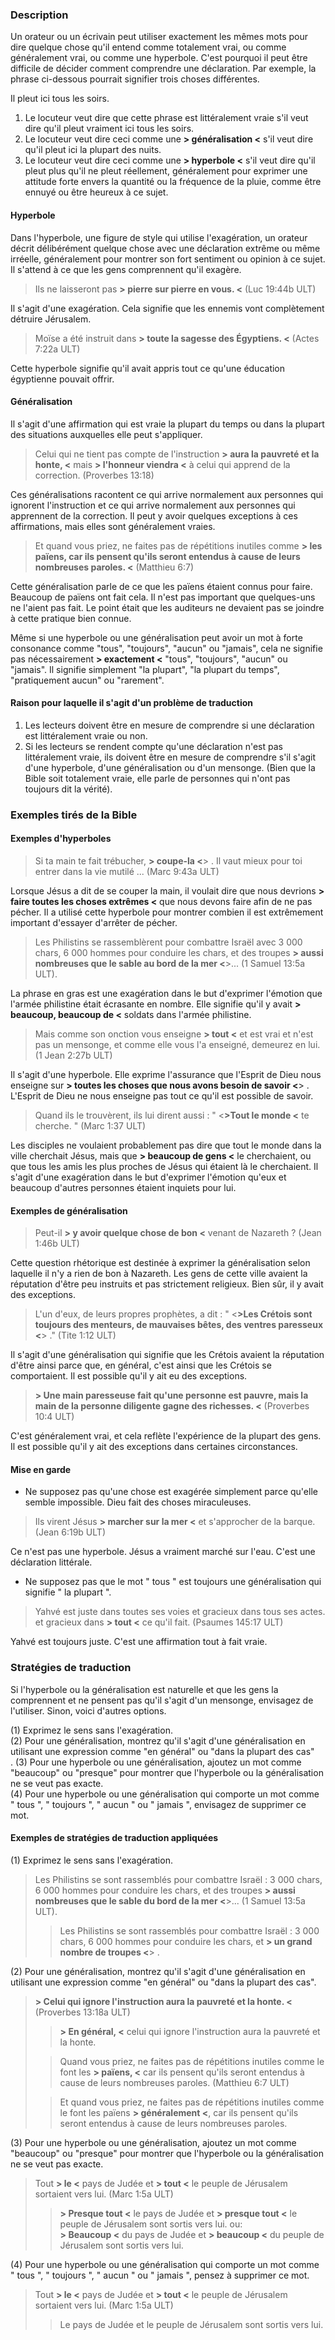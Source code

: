 ### Description

Un orateur ou un écrivain peut utiliser exactement les mêmes mots pour dire quelque chose qu'il entend comme totalement vrai, ou comme généralement vrai, ou comme une hyperbole. C'est pourquoi il peut être difficile de décider comment comprendre une déclaration. Par exemple, la phrase ci-dessous pourrait signifier trois choses différentes.

Il pleut ici tous les soirs.

1. Le locuteur veut dire que cette phrase est littéralement vraie s'il veut dire qu'il pleut vraiment ici tous les soirs.
2. Le locuteur veut dire ceci comme une **> généralisation <** s'il veut dire qu'il pleut ici la plupart des nuits.
3. Le locuteur veut dire ceci comme une **> hyperbole <** s'il veut dire qu'il pleut plus qu'il ne pleut réellement, généralement pour exprimer une attitude forte envers la quantité ou la fréquence de la pluie, comme être ennuyé ou être heureux à ce sujet.

#### Hyperbole

Dans l'hyperbole, une figure de style qui utilise l'exagération, un orateur décrit délibérément quelque chose avec une déclaration extrême ou même irréelle, généralement pour montrer son fort sentiment ou opinion à ce sujet. Il s'attend à ce que les gens comprennent qu'il exagère.

> Ils ne laisseront pas **> pierre sur pierre en vous. <** (Luc 19:44b ULT)

Il s'agit d'une exagération. Cela signifie que les ennemis vont complètement détruire Jérusalem.

> Moïse a été instruit dans **> toute la sagesse des Égyptiens. <** (Actes 7:22a ULT)

Cette hyperbole signifie qu'il avait appris tout ce qu'une éducation égyptienne pouvait offrir.

#### Généralisation

Il s'agit d'une affirmation qui est vraie la plupart du temps ou dans la plupart des situations auxquelles elle peut s'appliquer.

> Celui qui ne tient pas compte de l'instruction **> aura la pauvreté et la honte, <**
> mais **> l'honneur viendra <** à celui qui apprend de la correction. (Proverbes 13:18)

Ces généralisations racontent ce qui arrive normalement aux personnes qui ignorent l'instruction et ce qui arrive normalement aux personnes qui apprennent de la correction. Il peut y avoir quelques exceptions à ces affirmations, mais elles sont généralement vraies.

> Et quand vous priez, ne faites pas de répétitions inutiles comme **> les païens, car ils pensent qu'ils seront entendus à cause de leurs nombreuses paroles. <** (Matthieu 6:7)

Cette généralisation parle de ce que les païens étaient connus pour faire. Beaucoup de païens ont fait cela. Il n'est pas important que quelques-uns ne l'aient pas fait. Le point était que les auditeurs ne devaient pas se joindre à cette pratique bien connue.

Même si une hyperbole ou une généralisation peut avoir un mot à forte consonance comme "tous", "toujours", "aucun" ou "jamais", cela ne signifie pas nécessairement **> exactement <** "tous", "toujours", "aucun" ou "jamais". Il signifie simplement "la plupart", "la plupart du temps", "pratiquement aucun" ou "rarement".

#### Raison pour laquelle il s'agit d'un problème de traduction

1. Les lecteurs doivent être en mesure de comprendre si une déclaration est littéralement vraie ou non.
2. Si les lecteurs se rendent compte qu'une déclaration n'est pas littéralement vraie, ils doivent être en mesure de comprendre s'il s'agit d'une hyperbole, d'une généralisation ou d'un mensonge. (Bien que la Bible soit totalement vraie, elle parle de personnes qui n'ont pas toujours dit la vérité).

### Exemples tirés de la Bible

#### Exemples d'hyperboles

> Si ta main te fait trébucher, **> coupe-la <**> . Il vaut mieux pour toi entrer dans la vie mutilé ... (Marc 9:43a ULT)

Lorsque Jésus a dit de se couper la main, il voulait dire que nous devrions **> faire toutes les choses extrêmes <** que nous devons faire afin de ne pas pécher. Il a utilisé cette hyperbole pour montrer combien il est extrêmement important d'essayer d'arrêter de pécher.

> Les Philistins se rassemblèrent pour combattre Israël avec 3 000 chars, 6 000 hommes pour conduire les chars, et des troupes **> aussi nombreuses que le sable au bord de la mer <**>... (1 Samuel 13:5a ULT).

La phrase en gras est une exagération dans le but d'exprimer l'émotion que l'armée philistine était écrasante en nombre. Elle signifie qu'il y avait **> beaucoup, beaucoup de <** soldats dans l'armée philistine.

> Mais comme son onction vous enseigne **> tout <** et est vrai et n'est pas un mensonge, et comme elle vous l'a enseigné, demeurez en lui. (1 Jean 2:27b ULT)

Il s'agit d'une hyperbole. Elle exprime l'assurance que l'Esprit de Dieu nous enseigne sur **> toutes les choses que nous avons besoin de savoir <**> . L'Esprit de Dieu ne nous enseigne pas tout ce qu'il est possible de savoir.

> Quand ils le trouvèrent, ils lui dirent aussi : " <**>Tout le monde <** te cherche. " (Marc 1:37 ULT)

Les disciples ne voulaient probablement pas dire que tout le monde dans la ville cherchait Jésus, mais que **> beaucoup de gens <** le cherchaient, ou que tous les amis les plus proches de Jésus qui étaient là le cherchaient. Il s'agit d'une exagération dans le but d'exprimer l'émotion qu'eux et beaucoup d'autres personnes étaient inquiets pour lui.

#### Exemples de généralisation

> Peut-il **> y avoir quelque chose de bon <** venant de Nazareth ? (Jean 1:46b ULT)

Cette question rhétorique est destinée à exprimer la généralisation selon laquelle il n'y a rien de bon à Nazareth. Les gens de cette ville avaient la réputation d'être peu instruits et pas strictement religieux. Bien sûr, il y avait des exceptions.

> L'un d'eux, de leurs propres prophètes, a dit : " <**>Les Crétois sont toujours des menteurs, de mauvaises bêtes, des ventres paresseux <**> ." (Tite 1:12 ULT)

Il s'agit d'une généralisation qui signifie que les Crétois avaient la réputation d'être ainsi parce que, en général, c'est ainsi que les Crétois se comportaient. Il est possible qu'il y ait eu des exceptions.

> **> Une main paresseuse fait qu'une personne est pauvre, mais la main de la personne diligente gagne des richesses. <** (Proverbes 10:4 ULT)

C'est généralement vrai, et cela reflète l'expérience de la plupart des gens. Il est possible qu'il y ait des exceptions dans certaines circonstances.

#### Mise en garde

* Ne supposez pas qu'une chose est exagérée simplement parce qu'elle semble impossible. Dieu fait des choses miraculeuses.

> Ils virent Jésus **> marcher sur la mer <** et s'approcher de la barque. (Jean 6:19b ULT)

Ce n'est pas une hyperbole. Jésus a vraiment marché sur l'eau. C'est une déclaration littérale.

* Ne supposez pas que le mot " tous " est toujours une généralisation qui signifie " la plupart ".
> Yahvé est juste dans toutes ses voies et gracieux dans tous ses actes.
> et gracieux dans **> tout <** ce qu'il fait. (Psaumes 145:17 ULT)

Yahvé est toujours juste. C'est une affirmation tout à fait vraie.

### Stratégies de traduction

Si l'hyperbole ou la généralisation est naturelle et que les gens la comprennent et ne pensent pas qu'il s'agit d'un mensonge, envisagez de l'utiliser. Sinon, voici d'autres options.

(1) Exprimez le sens sans l'exagération.<br>
(2) Pour une généralisation, montrez qu'il s'agit d'une généralisation en utilisant une expression comme "en général" ou "dans la plupart des cas"<br>.
(3) Pour une hyperbole ou une généralisation, ajoutez un mot comme "beaucoup" ou "presque" pour montrer que l'hyperbole ou la généralisation ne se veut pas exacte.<br>
(4) Pour une hyperbole ou une généralisation qui comporte un mot comme " tous ", " toujours ", " aucun " ou " jamais ", envisagez de supprimer ce mot.

#### Exemples de stratégies de traduction appliquées

(1) Exprimez le sens sans l'exagération.

> Les Philistins se sont rassemblés pour combattre Israël : 3 000 chars, 6 000 hommes pour conduire les chars, et des troupes **> aussi nombreuses que le sable du bord de la mer <**>... (1 Samuel 13:5a ULT).
>
> > Les Philistins se sont rassemblés pour combattre Israël : 3 000 chars, 6 000 hommes pour conduire les chars, et **> un grand nombre de troupes <**> .

(2) Pour une généralisation, montrez qu'il s'agit d'une généralisation en utilisant une expression comme "en général" ou "dans la plupart des cas".

> **> Celui qui ignore l'instruction aura la pauvreté et la honte. <** (Proverbes 13:18a ULT)
>
> > **> En général, <** celui qui ignore l'instruction aura la pauvreté et la honte.
>
> > Quand vous priez, ne faites pas de répétitions inutiles comme le font les **> païens, <** car ils pensent qu'ils seront entendus à cause de leurs nombreuses paroles. (Matthieu 6:7 ULT)
>
> > Et quand vous priez, ne faites pas de répétitions inutiles comme le font les païens **> généralement <**, car ils pensent qu'ils seront entendus à cause de leurs nombreuses paroles.

(3) Pour une hyperbole ou une généralisation, ajoutez un mot comme "beaucoup" ou "presque" pour montrer que l'hyperbole ou la généralisation ne se veut pas exacte.

> Tout **> le <** pays de Judée et **> tout <** le peuple de Jérusalem sortaient vers lui. (Marc 1:5a ULT)
>
> > **> Presque tout <** le pays de Judée et **> presque tout <** le peuple de Jérusalem sont sortis vers lui.
> > ou:<br>
> > **> Beaucoup <** du pays de Judée et **> beaucoup <** du peuple de Jérusalem sont sortis vers lui.

(4) Pour une hyperbole ou une généralisation qui comporte un mot comme " tous ", " toujours ", " aucun " ou " jamais ", pensez à supprimer ce mot.

> Tout **> le <** pays de Judée et **> tout <** le peuple de Jérusalem sortaient vers lui. (Marc 1:5a ULT)
>
> > Le pays de Judée et le peuple de Jérusalem sont sortis vers lui.
